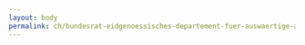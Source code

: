 ```yaml
---
layout: body
permalink: ch/bundesrat-eidgenoessisches-departement-fuer-auswaertige-angelegenheiten-staatssekretariat-politische-direktion-abteilung-vereinte-nationen-und-internationale-organisationen-sektion-praesenz-der-schweiz-in-internationalen-organisationen/
---
```


